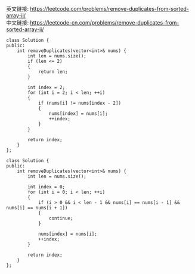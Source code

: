 英文链接: https://leetcode.com/problems/remove-duplicates-from-sorted-array-ii/  
中文链接: https://leetcode-cn.com/problems/remove-duplicates-from-sorted-array-ii/


```
class Solution {
public:
	int removeDuplicates(vector<int>& nums) {
		int len = nums.size();
		if (len <= 2)
		{
			return len;
		}

		int index = 2;
		for (int i = 2; i < len; ++i)
		{
			if (nums[i] != nums[index - 2])
			{
				nums[index] = nums[i];
				++index;
			}
		}

		return index;
	}
};

```



```
class Solution {
public:
	int removeDuplicates(vector<int>& nums) {
		int len = nums.size();

		int index = 0;
		for (int i = 0; i < len; ++i)
		{
			if (i > 0 && i < len - 1 && nums[i] == nums[i - 1] && nums[i] == nums[i + 1])
			{
				continue;
			}

			nums[index] = nums[i];
			++index;
		}

		return index;
	}
};
```
